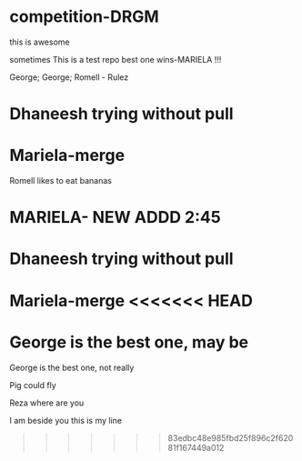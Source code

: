 # competition-DRGM

this is awesome

sometimes
This is a test repo
best one wins-MARIELA !!!

George;
George;
Romell - Rulez

# Dhaneesh trying without pull

# Mariela-merge

Romell likes to eat bananas

# MARIELA- NEW ADDD 2:45

# Dhaneesh trying without pull

Mariela-merge
<<<<<<< HEAD
=======
George is the best one, may be
=======

George is the best one, not really

Pig could fly

Reza where are you

I am beside you
this is my line

> > > > > > > 83edbc48e985fbd25f896c2f62081f167449a012
